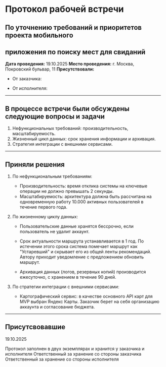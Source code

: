 # Протокол рабочей встречи

## По уточнению требований и приоритетов проекта мобильного

## приложения по поиску мест для свиданий

**Дата проведения:** 19.10.2025
**Место проведения:** г. Москва, Покровский бульвар, 11
**Присутствовали:**

- От заказчика:

- От исполнителя:

---

## В процессе встречи были обсуждены следующие вопросы и задачи

1. Нефункциональных требований: производительность, масштабируемость.
2. Жизненный цикл данных: срок хранения информации и архивация.
3. Стратегия интеграции с внешними сервисами.

---

## Приняли решения

1. По нефункциональным требованиям:
   * Производительность: время отклика системы на ключевые операции не должно превышать 2 секунды.
   * Масштабируемость: архитектура должна быть рассчитана на одновременную работу 10.000 активных пользователей в течение первого года.

2. По жизненному циклу данных:

   * Пользовательские данные хранятся бессрочно, если пользователь не удалит аккаунт.

   *   Срок актуальности маршрута устанавливается в 1 год. По истечении этого срока система помечает маршрут как "Устаревший" и скрывает его из общей ленты рекомендаций. Автору приходит уведомление с предложением обновить маршрут.

   *   Архивация данных (логов, резервных копий) производится ежесуточно, с хранением в течение 90 дней.

3. По стратегии интеграции с внешними сервисами:
   *   Картографический сервис: в качестве основного API карт для MVP выбран Яндекс Карты. Заказчик берет на себя организацию аккаунта и согласование бюджета.

---

## Присутсвовавшие

19.10.2025

Протокол заполнен в двух экземплярах и хранится у заказчика и исполнителя
Ответственный за хранение со стороны заказчика
Ответственный за хранение со стороны исполнителя
